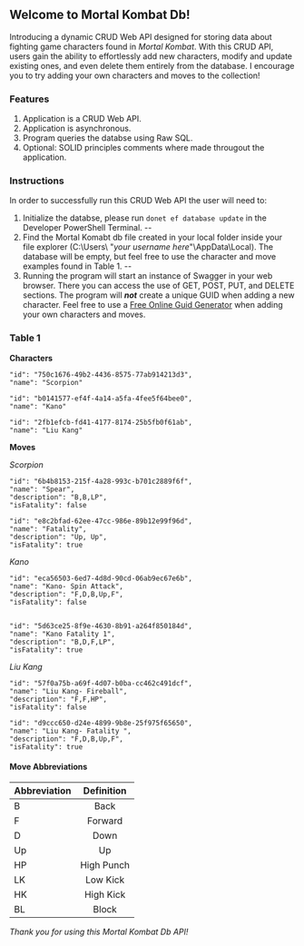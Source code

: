 ## Welcome to Mortal Kombat Db!

Introducing a dynamic CRUD Web API designed for storing data about fighting game characters found in _Mortal Kombat_. With this CRUD API, users gain the ability to effortlessly add new characters, modify and update existing ones, and even delete them entirely from the database. I encourage you to try adding your own characters and moves to the collection!

### Features
1. Application is a CRUD Web API.
2. Application is asynchronous.
3. Program queries the databse using Raw SQL.
4. Optional: SOLID principles comments where made througout the application. 

### Instructions
In order to successfully run this CRUD Web API the user will need to:

1. Initialize the databse, please run `donet ef database update` in the Developer PowerShell Terminal.
--
2. Find the Mortal Komabt db file created in your local folder inside your file explorer (C:\Users\ "*your username here*"\AppData\Local). The database will be empty, but feel free to use the character and move examples found in Table 1. 
--
3. Running the program will start an instance of Swagger in your web browser. There you can access the use of GET, POST, PUT, and DELETE sections. The program will **_not_** create a unique GUID when adding a new character. Feel free to use a [Free Online Guid Generator](https://guidgenerator.com/online-guid-generator.aspx/) when adding your own characters and moves.

### Table 1
**Characters**

    "id": "750c1676-49b2-4436-8575-77ab914213d3",
    "name": "Scorpion"
  
    "id": "b0141577-ef4f-4a14-a5fa-4fee5f64bee0",
    "name": "Kano"
  
    "id": "2fb1efcb-fd41-4177-8174-25b5fb0f61ab",
    "name": "Liu Kang"

**Moves**

_Scorpion_

    "id": "6b4b8153-215f-4a28-993c-b701c2889f6f",
    "name": "Spear",
    "description": "B,B,LP",
    "isFatality": false
  
    "id": "e8c2bfad-62ee-47cc-986e-89b12e99f96d",
    "name": "Fatality",
    "description": "Up, Up",
    "isFatality": true

_Kano_

    "id": "eca56503-6ed7-4d8d-90cd-06ab9ec67e6b",
    "name": "Kano- Spin Attack",
    "description": "F,D,B,Up,F",
    "isFatality": false


    "id": "5d63ce25-8f9e-4630-8b91-a264f850184d",
    "name": "Kano Fatality 1",
    "description": "B,D,F,LP",
    "isFatality": true


_Liu Kang_

    "id": "57f0a75b-a69f-4d07-b0ba-cc462c491dcf",
    "name": "Liu Kang- Fireball",
    "description": "F,F,HP",
    "isFatality": false

    "id": "d9ccc650-d24e-4899-9b8e-25f975f65650",
    "name": "Liu Kang- Fatality ",
    "description": "F,D,B,Up,F",
    "isFatality": true
  
#### Move Abbreviations
| Abbreviation  | Definition    |
| ------------- |:-------------:|
| B      | Back |
| F      | Forward      |
| D | Down     |
| Up     | Up     |
| HP | High Punch      |
| LK      | Low Kick     |
| HK | High Kick     |
| BL      | Block     |

_Thank you for using this Mortal Kombat Db API!_